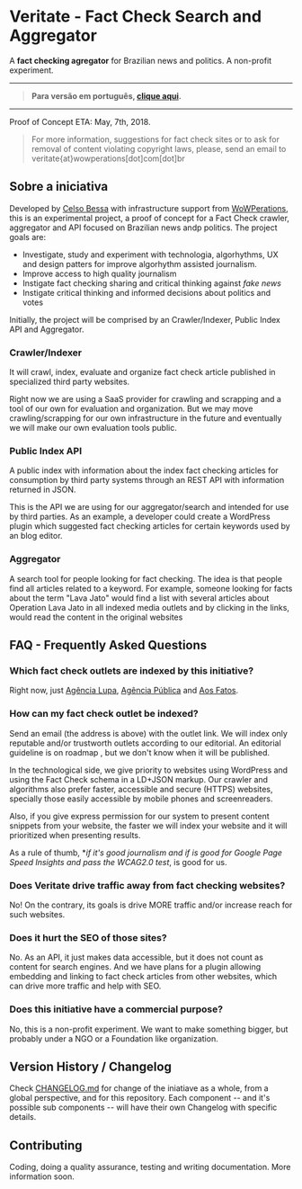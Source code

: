 # Veritate - Fact Check Search and Aggregator

A **fact checking agregator** for Brazilian news and politics. A non-profit experiment.
<hr>

> **Para versão em português, [clique aqui](README.md).**

<hr>
Proof of Concept ETA:  May, 7th, 2018.

> For more information, suggestions for fact check sites or to ask for removal of content violating copyright laws, please, send an email to veritate{at}wowperations[dot]com[dot]br

## Sobre a iniciativa

Developed by [Celso Bessa](https://www.celsobessa.com.br) with infrastructure support from [WoWPerations](https://www.wowperations.com.br), this is an experimental project, a proof of concept for a Fact Check crawler, aggregator and API focused on Brazilian news andp politics. The project goals are:

- Investigate, study and experiment with technologia, algorhythms, UX and design patters for improve algorhythm assisted journalism.
- Improve access to high quality journalism
- Instigate fact checking sharing and critical thinking against _fake news_
- Instigate critical thinking and informed decisions about politics and votes

Initially, the project will be comprised by an Crawler/Indexer, Public Index API and Aggregator.

### Crawler/Indexer

It will crawl, index, evaluate and organize fact check article published in specialized third party websites.

Right now we are using a SaaS provider for crawling and scrapping and a tool of our own for evaluation and organization. But we may move crawling/scrapping for our own infrastructure in the future and eventually we will make our own evaluation tools public.

### Public Index API

A public index with information about the index fact checking articles for consumption by third party systems through an REST API with information returned in JSON.

This is the API we are using for our aggregator/search and intended for use by third parties. As an example, a developer could create a WordPress plugin which suggested fact checking articles for certain keywords used by an blog editor.

### Aggregator

A search tool for people looking for fact checking. The idea is that people find all articles related to a keyword. For example, someone looking for facts about the term "Lava Jato" would find a list with several articles about Operation Lava Jato in all indexed media outlets and by clicking in the links, would read the content in the original websites

## FAQ - Frequently Asked Questions

### Which fact check outlets are indexed by this initiative?

Right now, just [Agência Lupa](http://piaui.folha.uol.com.br/lupa/), [Agência Pública](https://apublica.org/checagem/) and [Aos Fatos](https://aosfatos.org).

### How can my fact check outlet be indexed?

Send an email (the address is above) with the outlet link. We will index only reputable and/or trustworth outlets according to our editorial. An editorial guideline is on roadmap , but we don't know when it will be published.

In the technological side, we give priority to websites using WordPress and using the Fact Check schema in a LD+JSON markup. Our crawler and algorithms also prefer faster, accessible and secure (HTTPS) websites, specially those easily accessible by mobile phones and screenreaders.

Also, if you give express permission for our system to present content snippets from your website, the faster we will index your website and it will prioritized when presenting results.

As a rule of thumb, **if it's good journalism and if is good for Google Page Speed Insights and pass the WCAG2.0 test*, is good for us.

### Does Veritate drive traffic away from fact checking websites?

No! On the contrary, its goals is drive MORE traffic and/or increase reach for such websites.

### Does it hurt the SEO of those sites?

No. As an API, it just makes data accessible, but it does not count as content for search engines. And we have plans for a plugin allowing embedding and linking to fact check articles from other websites, which can drive more traffic and help with SEO.

### Does this initiative have a commercial purpose?

No, this is a non-profit experiment. We want to make something bigger, but probably under a NGO or a Foundation like organization.

## Version History / Changelog

Check [CHANGELOG.md](CHANGELOG.md) for change of the iniatiave as a whole, from a global perspective, and for this repository. Each component -- and it's possible sub components -- will have their own Changelog with specific details.

## Contributing

Coding, doing a quality assurance, testing and writing documentation. More information soon.